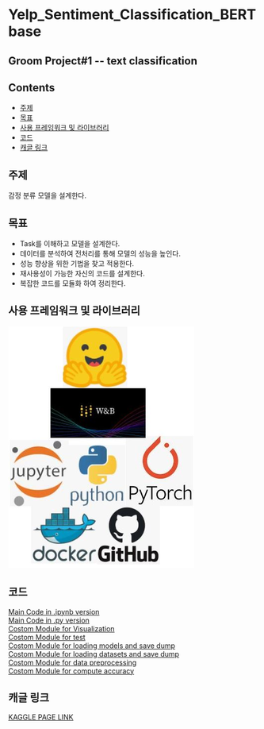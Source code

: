 # Yelp_Sentiment_Classification_BERTbase
## Groom Project#1 -- text classification  


## Contents
* [주제](https://github.com/chohs1221/Yelp_Sentiment_Classification_BERTbase/#주제)  
* [목표](https://github.com/chohs1221/Yelp_Sentiment_Classification_BERTbase/#배경)  
* [사용 프레임워크 및 라이브러리](https://github.com/chohs1221/Yelp_Sentiment_Classification_BERTbase/#사용-프레임워크-및-라이브러리)   
* [코드](https://github.com/chohs1221/Yelp_Sentiment_Classification_BERTbase/#코드)  
* [캐글 링크](https://github.com/chohs1221/Yelp_Sentiment_Classification_BERTbase/#캐글-링크)  
## 주제   
감정 분류 모델을 설계한다.  
## 목표  
- Task를 이해하고 모델을 설계한다.
- 데이터를 분석하여 전처리를 통해 모델의 성능을 높인다.
- 성능 향상을 위한 기법을 찾고 적용한다.
- 재사용성이 가능한 자신의 코드를 설계한다.
- 복잡한 코드를 모듈화 하여 정리한다.  
## 사용 프레임워크 및 라이브러리  
<img src="/stacks.JPG"></img><br/>  
## 코드   
[Main Code in .ipynb version](https://github.com/chohs1221/Yelp_Sentiment_Classification_BERTbase/blob/master/Yelp_Sentiment_Classification.ipynb)  
[Main Code in .py version](https://github.com/chohs1221/Yelp_Sentiment_Classification_BERTbase/blob/master/train.py)  
[Costom Module for Visualization](https://github.com/chohs1221/Yelp_Sentiment_Classification_BERTbase/blob/master/visualize_score.py)  
[Costom Module for test](https://github.com/chohs1221/Yelp_Sentiment_Classification_BERTbase/blob/master/evaluate.py)  
[Costom Module for loading models and save dump](https://github.com/chohs1221/Yelp_Sentiment_Classification_BERTbase/blob/master/dump_models.py)  
[Costom Module for loading datasets and save dump](https://github.com/chohs1221/Yelp_Sentiment_Classification_BERTbase/blob/master/dump_datasets.py)  
[Costom Module for data preprocessing](https://github.com/chohs1221/Yelp_Sentiment_Classification_BERTbase/blob/master/data_processing.py)  
[Costom Module for compute accuracy](https://github.com/chohs1221/Yelp_Sentiment_Classification_BERTbase/blob/master/compute.py)  

## 캐글 링크  
[KAGGLE PAGE LINK](https://www.kaggle.com/competitions/goorm-nlp-projects-3rd)  
